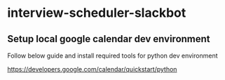# interview-scheduler-slackbot

## Setup local google calendar dev environment

Follow below guide and install required tools for python dev environment

https://developers.google.com/calendar/quickstart/python

